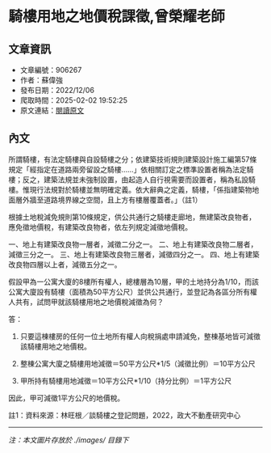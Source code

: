 # 騎樓用地之地價稅課徵,曾榮耀老師

## 文章資訊
- 文章編號：906267
- 作者：蘇偉強
- 發布日期：2022/12/06
- 爬取時間：2025-02-02 19:52:25
- 原文連結：[閱讀原文](https://real-estate.get.com.tw/Columns/detail.aspx?no=906267)

## 內文
所謂騎樓，有法定騎樓與自設騎樓之分；依建築技術規則建築設計施工編第57條規定「經指定在道路兩旁留設之騎樓……」依相關訂定之標準設置者稱為法定騎樓；反之，建築法規並未強制設置，由起造人自行視需要而設置者，稱為私設騎樓。惟現行法規對於騎樓並無明確定義。依大辭典之定義，騎樓，「係指建築物地面層外牆至道路境界線之空間，且上方有樓層覆蓋者。」（註1）

根據土地稅減免規則第10條規定，供公共通行之騎樓走廊地，無建築改良物者，應免徵地價稅，有建築改良物者，依左列規定減徵地價稅。

一、地上有建築改良物一層者，減徵二分之一。 二、地上有建築改良物二層者，減徵三分之一。 三、地上有建築改良物三層者，減徵四分之一。 四、地上有建築改良物四層以上者，減徵五分之一。

假設甲為一公寓大廈的8樓所有權人，總樓層為10層，甲的土地持分為1/10，而該公寓大廈設有騎樓（面積為50平方公尺）並供公共通行，並登記為各區分所有權人共有，試問甲就該騎樓用地之地價稅減徵為何？

答：

1. 只要這棟樓房的任何一位土地所有權人向稅捐處申請減免，整棟基地皆可減徵該騎樓用地之地價稅。

2. 整棟公寓大廈之騎樓用地減徵＝50平方公尺*1/5（減徵比例）＝10平方公尺

3. 甲所持有騎樓用地減徵＝10平方公尺*1/10（持分比例）＝1平方公尺

因此，甲可減徵1平方公尺的地價稅。

註1：資料來源：林旺根／談騎樓之登記問題，2022，政大不動產研究中心

---
*注：本文圖片存放於 ./images/ 目錄下*
